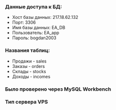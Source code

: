### Данные доступа к БД:
- Хост базы данных: 217.18.62.132
- Порт: 3306
- Имя базы данных: EA_DB
- Пользователь: EA_app
- Пароль: bogdan2003

### Названия таблиц:
- Продажи - sales
- Заказы - orders
- Склады - stocks
- Доходы - incomes

### Было проверено через MySQL Workbench
### Тип сервера VPS
